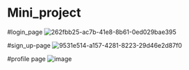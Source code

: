 # Mini_project
#login_page
![262fbb25-ac7b-41e8-8b61-0ed029bae395](https://github.com/lokesh-sukhela/Mini_project/assets/127985393/db1b53e9-f06c-40c1-b58d-2ca3be453945)

#sign_up-page
![9531e514-a157-4281-8223-29d46e2d87f0](https://github.com/lokesh-sukhela/Mini_project/assets/127985393/ebf63f38-06e1-4797-a00d-c6591c070e85)

#profile page
![image](https://github.com/lokesh-sukhela/Mini_project/assets/127985393/8256afc8-454a-45c7-9da1-b7913948f4e4)
